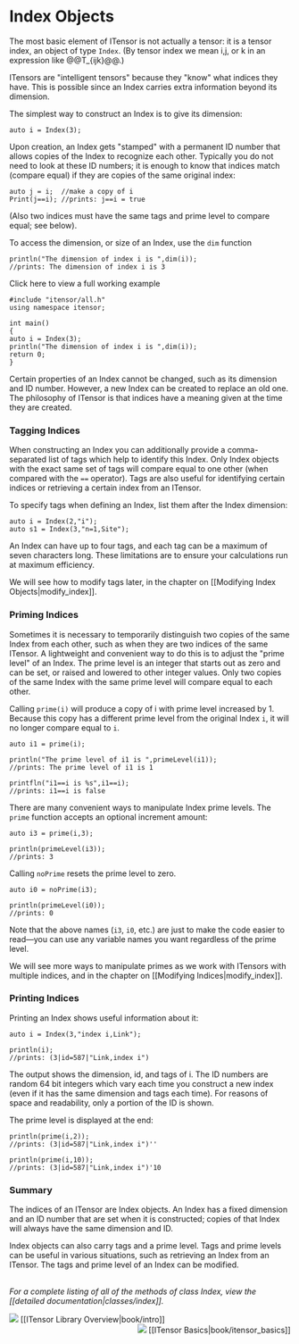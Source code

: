 # Index Objects

The most basic element of ITensor is not actually a tensor: it is a tensor index, 
an object of type&nbsp;`Index`. (By tensor index we mean i,j, or k in an expression
like @@T_{ijk}@@.) 

ITensors are "intelligent tensors" because they "know" what indices they have. 
This is possible since an Index carries extra information beyond its dimension.

The simplest way to construct an Index is to give its dimension:

    auto i = Index(3);

Upon creation, an Index gets "stamped" with a permanent ID number that allows copies 
of the Index to recognize each other. Typically you do not need to look at these
ID numbers; it is enough to know that indices match (compare equal)
if they are copies of the same original index:

    auto j = i;  //make a copy of i
    Print(j==i); //prints: j==i = true

(Also two indices must have the same tags and prime level to compare equal; see below).

To access the dimension, or size of an Index, use the `dim` function

    println("The dimension of index i is ",dim(i));
    //prints: The dimension of index i is 3

<div class="example_clicker">Click here to view a full working example</div>

    #include "itensor/all.h"
    using namespace itensor;

    int main() 
    {
    auto i = Index(3);
    println("The dimension of index i is ",dim(i));
    return 0;
    }

Certain properties of an Index cannot be changed, such as its dimension and ID
number. However, a new Index can be created to replace an old one.
The philosophy of ITensor is that indices have a meaning given at the 
time they are created.

### Tagging Indices

When constructing an Index you can additionally provide a comma-separated list of tags which 
help to identify this Index. Only Index objects with the exact same set of tags
will compare equal to one other (when compared with the `==` operator).
Tags are also useful for identifying certain indices 
or retrieving a certain index from an ITensor.

To specify tags when defining an Index, list them after the Index dimension:

    auto i = Index(2,"i");
    auto s1 = Index(3,"n=1,Site");

An Index can have up to four tags, and each tag can be a maximum of seven 
characters long. These limitations are to ensure your calculations run
at maximum efficiency.

We will see how to modify tags later, in the chapter on 
[[Modifying Index Objects|modify_index]].

### Priming Indices

Sometimes it is necessary to temporarily distinguish two copies of 
the same Index from each other, such as when they are two indices
of the same ITensor. A lightweight and convenient way
to do this is to adjust the "prime level" of an Index. The prime level
is an integer that starts out as zero and can be 
set, or raised and lowered to other integer values. Only two copies of the same Index with
the same prime level will compare equal to each other.

Calling `prime(i)` will produce a copy of i with prime level increased by 1.
Because this copy has a different prime level from the original Index `i`, 
it will no longer compare equal to `i`.

    auto i1 = prime(i);

    println("The prime level of i1 is ",primeLevel(i1));
    //prints: The prime level of i1 is 1

    printfln("i1==i is %s",i1==i);
    //prints: i1==i is false

There are many convenient ways to manipulate Index prime levels.
The `prime` function accepts an optional increment amount:

    auto i3 = prime(i,3);

    println(primeLevel(i3));
    //prints: 3

Calling `noPrime` resets the prime level to zero.

    auto i0 = noPrime(i3);

    println(primeLevel(i0));
    //prints: 0

Note that the above names (`i3`, `i0`, etc.) are just 
to make the code easier to read&mdash;you can use any variable names 
you want regardless of the prime level.

We will see more ways to manipulate primes as we 
work with ITensors with multiple indices, and in the chapter
on [[Modifying Indices|modify_index]].

### Printing Indices

Printing an Index shows useful information about it:

    auto i = Index(3,"index i,Link");

    println(i);
    //prints: (3|id=587|"Link,index i")

The output shows the dimension, id, and tags of i.
The ID numbers are random 64 bit integers which vary each time 
you construct a new index (even if it has the same dimension and tags each time).
For reasons of space and readability, only a portion of the ID is shown.
 
The prime level is displayed at the end:

    println(prime(i,2));
    //prints: (3|id=587|"Link,index i")''

    println(prime(i,10));
    //prints: (3|id=587|"Link,index i")'10

### Summary 

The indices of an ITensor are Index objects.
An Index has a fixed dimension and an ID number that are set when it is
constructed; copies of that Index will always have the same dimension and ID.

Index objects can also carry tags and a prime level.
Tags and prime levels can be useful in various situations, such as retrieving an
Index from an ITensor.
The tags and prime level of an Index can be modified.

<br/>
<i>For a complete listing of all of the methods of class Index, view the
[[detailed documentation|classes/index]].</i>

<br/>

<span style="float:left;"><img src="docs/VERSION/arrowleft.png" class="icon">
[[ITensor Library Overview|book/intro]]
</span>
<span style="float:right;"><img src="docs/VERSION/arrowright.png" class="icon">
[[ITensor Basics|book/itensor_basics]]
</span>

<br/>
